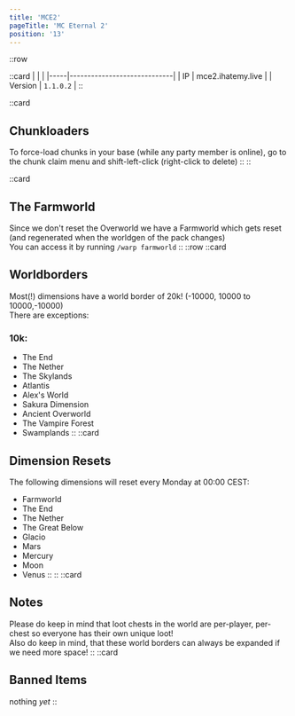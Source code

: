 ```yaml
---
title: 'MCE2'
pageTitle: 'MC Eternal 2'
position: '13'
---
```

::row

::card
|     |                             |
|-----|-----------------------------|
| IP  |    mce2.ihatemy.live       |
| Version  |   `1.1.0.2`        |
::

::card
## Chunkloaders
To force-load chunks in your base (while any party member is online), go to the chunk claim menu and shift-left-click (right-click to delete)
::
::

::card
## The Farmworld
Since we don't reset the Overworld we have a Farmworld which gets reset (and regenerated when the worldgen of the pack changes)  
You can access it by running `/warp farmworld`
::
::row
::card
## Worldborders
Most(!) dimensions have a world border of 20k! (-10000, 10000 to 10000,-10000)  
There are exceptions:
### 10k:
- The End
- The Nether
- The Skylands
- Atlantis
- Alex's World
- Sakura Dimension
- Ancient Overworld
- The Vampire Forest
- Swamplands
::
::card
## Dimension Resets
The following dimensions will reset every Monday at 00:00 CEST:  
- Farmworld
- The End
- The Nether
- The Great Below
- Glacio
- Mars
- Mercury
- Moon
- Venus
::
::
::card
## Notes
Please do keep in mind that loot chests in the world are per-player, per-chest so everyone has their own unique loot!  
Also do keep in mind, that these world borders can always be expanded if we need more space!
::
::card
## Banned Items
nothing _yet_
::